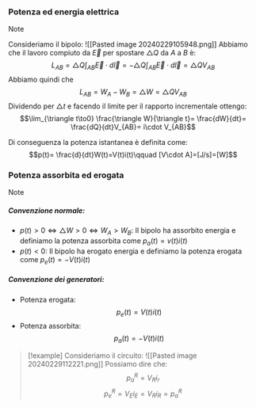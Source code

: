 ### Potenza ed energia elettrica
>[!note]
>Consideriamo il bipolo:
>![[Pasted image 20240229105948.png]]
>Abbiamo che il lavoro compiuto da $\overrightarrow{E}$ per spostare $\triangle Q$ da $A$ a $B$ è: $$L_{AB}=\triangle Q\int _{AB}\overrightarrow{E}\cdot d\overrightarrow{l}= -\triangle Q\int_{AB}\overrightarrow{E}\cdot d\overrightarrow{l}=\triangle Q V_{AB}$$
>Abbiamo quindi che $$L_{AB}=W_{A}-W_{B}=\triangle W=\triangle Q V_{AB}$$
>Dividendo per $\triangle t$ e facendo il limite per il rapporto incrementale ottengo:
>$$\lim_{\triangle t\to0} \frac{\triangle W}{\triangle t}= \frac{dW}{dt}= \frac{dQ}{dt}V_{AB}= i\cdot V_{AB}$$
>
>Di conseguenza la potenza istantanea è definita come: $$p(t)= \frac{d}{dt}W(t)=V(t)i(t)\qquad [V\cdot A]=[J/s]=[W]$$
### Potenza assorbita ed erogata
>[!note]
>##### Convenzione normale:
>- $p(t)>0\iff \triangle W>0\iff W_{A}>W_{B}$:
>	Il bipolo ha assorbito energia e definiamo la potenza assorbita come $p_{a}(t)=v(t)i(t)$
 >- $p(t)<0$: Il bipolo ha erogato energia e definiamo la potenza erogata come $p_{e}(t)=-V(t)i(t)$
>
>##### Convenzione dei generatori:
>- Potenza erogata:$$p_{e}(t)=V(t)i(t)$$
>- Potenza assorbita: $$p_{a}(t)=-V(t)i(t)$$

>[!example]
>Consideriamo il circuito:
>![[Pasted image 20240229112221.png]]
>Possiamo dire che: $$p_{a}^{R}=V_{R}i_{r}$$$$p_{e}^{R}=V_{E}i_{E}=V_{R}i_{R}=p_{a}^{R}$$

